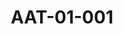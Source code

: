 ---
pid: AAT-01-001
title: AAT-01-001
language: en
collection: Abdel Rahman Ali Taha
original_label: SAD 2/14/107
rights: Durham Sudan Archive
location_of_original: Sudan Archive Durham University
photographer_or_studio: 
scanned_from: photograph 16.1 by 11
_date: '1944'
location: Khartoum, Parliament
description: Opening of the Northern Sudan Advisory Council
additional_notes: 
permission_display: 'yes'
on_server: 'no'
on_website: 'no'
permalink: "/archive/en/aat-01-001.html"
layout: photo-page
---